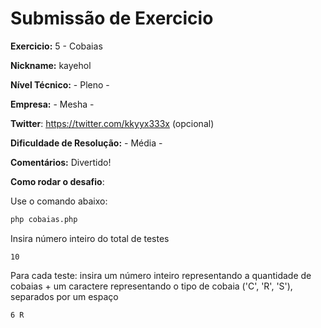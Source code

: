 # Submissão de Exercicio

**Exercicio:** 5 - Cobaias

**Nickname:** kayehol

**Nível Técnico:** - Pleno -

**Empresa:** - Mesha -

**Twitter**: https://twitter.com/kkyyx333x (opcional)

**Dificuldade de Resolução:** - Média -

**Comentários:** Divertido!

**Como rodar o desafio**: 

Use o comando abaixo: 
```bash
php cobaias.php
``` 
Insira número inteiro do total de testes

`10` 

Para cada teste: insira um número inteiro representando a quantidade de cobaias + um caractere representando o tipo de cobaia ('C', 'R', 'S'), separados por um espaço

`6 R`

